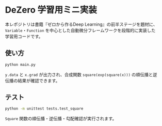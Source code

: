 # DeZero 学習用ミニ実装

本レポジトリは書籍『ゼロから作るDeep Learning』の前半ステージを題材に、`Variable`・`Function` を中心とした自動微分フレームワークを段階的に実装した学習用コードです。

## 使い方
```bash
python main.py
```
`y.data` と `x.grad` が出力され、合成関数 `square(exp(square(x)))` の順伝播と逆伝播の結果が確認できます。

## テスト
```bash
python -m unittest tests.test_square
```
`Square` 関数の順伝播・逆伝播・勾配確認が実行されます。